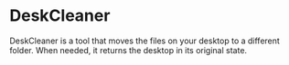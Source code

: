 # DeskCleaner
DeskCleaner is a tool that moves the files on your desktop to a different folder. When needed, it returns the desktop in its original state.
